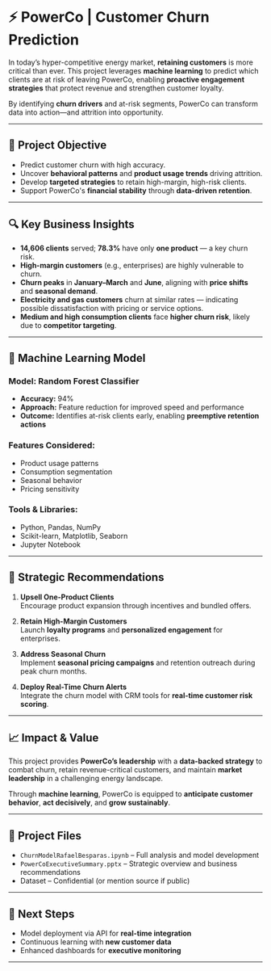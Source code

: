 
# ⚡ PowerCo | Customer Churn Prediction

In today’s hyper-competitive energy market, **retaining customers** is more critical than ever. This project leverages **machine learning** to predict which clients are at risk of leaving PowerCo, enabling **proactive engagement strategies** that protect revenue and strengthen customer loyalty.

By identifying **churn drivers** and at-risk segments, PowerCo can transform data into action—and attrition into opportunity.

---

## 🎯 Project Objective

- Predict customer churn with high accuracy.
- Uncover **behavioral patterns** and **product usage trends** driving attrition.
- Develop **targeted strategies** to retain high-margin, high-risk clients.
- Support PowerCo's **financial stability** through **data-driven retention**.

---

## 🔍 Key Business Insights

- **14,606 clients** served; **78.3%** have only **one product** — a key churn risk.
- **High-margin customers** (e.g., enterprises) are highly vulnerable to churn.
- **Churn peaks** in **January–March** and **June**, aligning with **price shifts** and **seasonal demand**.
- **Electricity and gas customers** churn at similar rates — indicating possible dissatisfaction with pricing or service options.
- **Medium and high consumption clients** face **higher churn risk**, likely due to **competitor targeting**.

---

## 🤖 Machine Learning Model

### Model: **Random Forest Classifier**  
- **Accuracy:** 94%  
- **Approach:** Feature reduction for improved speed and performance  
- **Outcome:** Identifies at-risk clients early, enabling **preemptive retention actions**

### Features Considered:
- Product usage patterns
- Consumption segmentation
- Seasonal behavior
- Pricing sensitivity

### Tools & Libraries:
- Python, Pandas, NumPy
- Scikit-learn, Matplotlib, Seaborn
- Jupyter Notebook

---

## 🧠 Strategic Recommendations

1. **Upsell One-Product Clients**  
   Encourage product expansion through incentives and bundled offers.

2. **Retain High-Margin Customers**  
   Launch **loyalty programs** and **personalized engagement** for enterprises.

3. **Address Seasonal Churn**  
   Implement **seasonal pricing campaigns** and retention outreach during peak churn months.

4. **Deploy Real-Time Churn Alerts**  
   Integrate the churn model with CRM tools for **real-time customer risk scoring**.

---

## 📈 Impact & Value

This project provides **PowerCo’s leadership** with a **data-backed strategy** to combat churn, retain revenue-critical customers, and maintain **market leadership** in a challenging energy landscape.

Through **machine learning**, PowerCo is equipped to **anticipate customer behavior**, **act decisively**, and **grow sustainably**.

---

## 📂 Project Files

- `ChurnModelRafaelBesparas.ipynb` – Full analysis and model development
- `PowerCoExecutiveSummary.pptx` – Strategic overview and business recommendations
- Dataset – Confidential (or mention source if public)

---

## 🚀 Next Steps

- Model deployment via API for **real-time integration**  
- Continuous learning with **new customer data**  
- Enhanced dashboards for **executive monitoring**

---

